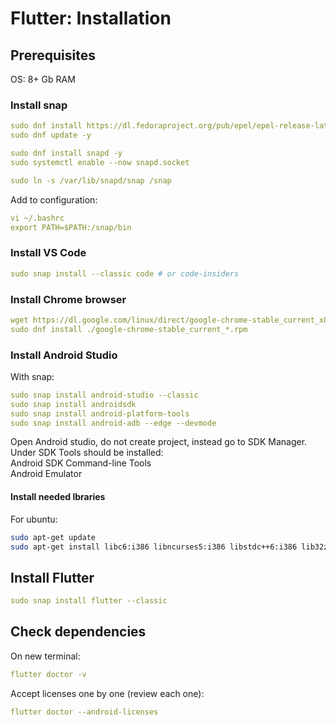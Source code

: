 # Flutter: Installation

## Prerequisites
OS: 8+ Gb RAM

### Install snap

```yaml
sudo dnf install https://dl.fedoraproject.org/pub/epel/epel-release-latest-9.noarch.rpm
sudo dnf update -y

sudo dnf install snapd -y
sudo systemctl enable --now snapd.socket

sudo ln -s /var/lib/snapd/snap /snap
```

Add to configuration:  

```yaml
vi ~/.bashrc
export PATH=$PATH:/snap/bin
```

### Install VS Code

```yaml
sudo snap install --classic code # or code-insiders
```

### Install Chrome browser

```yaml
wget https://dl.google.com/linux/direct/google-chrome-stable_current_x86_64.rpm
sudo dnf install ./google-chrome-stable_current_*.rpm
```

### Install Android Studio

With snap:

```yaml
sudo snap install android-studio --classic
sudo snap install androidsdk
sudo snap install android-platform-tools
sudo snap install android-adb --edge --devmode
```

Open Android studio, do not create project, instead go to SDK Manager.  
Under SDK Tools should be installed:  
Android SDK Command-line Tools  
Android Emulator

#### Install needed lbraries 

For ubuntu:

```sh
sudo apt-get update
sudo apt-get install libc6:i386 libncurses5:i386 libstdc++6:i386 lib32z1 libbz2-1.0:i386
```

## Install Flutter

```yaml
sudo snap install flutter --classic
```

## Check dependencies

On new terminal:

```yaml
flutter doctor -v
```

Accept licenses one by one (review each one):

```yaml
flutter doctor --android-licenses
```
